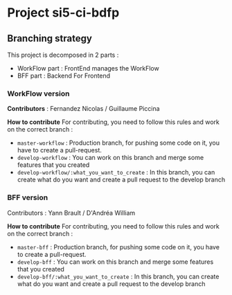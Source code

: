 # Project si5-ci-bdfp

## Branching strategy
This project is decomposed in 2 parts : 
- WorkFlow part : FrontEnd manages the WorkFlow
- BFF part : Backend For Frontend

### WorkFlow version
**Contributors** : Fernandez Nicolas / Guillaume Piccina

**How to contribute**
For contributing, you need to follow this rules and work on the correct branch : 
- `master-workflow` : Production branch, for pushing some code on it, you have to create a pull-request.
- `develop-workflow` : You can work on this branch and merge some features that you created
- `develop-workflow/:what_you_want_to_create` : In this branch, you can create what do you want and create a pull request to the develop branch


### BFF version
Contributors : Yann Brault / D'Andréa William

**How to contribute**
For contributing, you need to follow this rules and work on the correct branch :
- `master-bff` : Production branch, for pushing some code on it, you have to create a pull-request.
- `develop-bff` : You can work on this branch and merge some features that you created
- `develop-bff/:what_you_want_to_create` : In this branch, you can create what do you want and create a pull request to the develop branch
